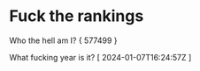 # Fuck the rankings

Who the hell am I?
{ 577499 }

What fucking year is it?
[ 2024-01-07T16:24:57Z ]

